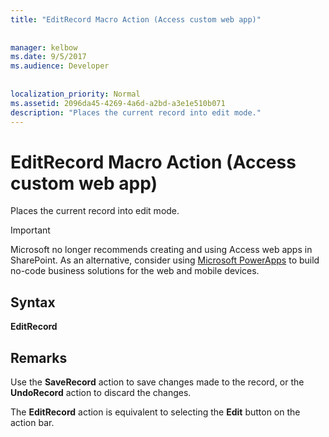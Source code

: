 ```yaml
---
title: "EditRecord Macro Action (Access custom web app)"
  
  
manager: kelbow
ms.date: 9/5/2017
ms.audience: Developer
 
  
localization_priority: Normal
ms.assetid: 2096da45-4269-4a6d-a2bd-a3e1e510b071
description: "Places the current record into edit mode."
---
```


# EditRecord Macro Action (Access custom web app)

Places the current record into edit mode.
  
> [!IMPORTANT]
> Microsoft no longer recommends creating and using Access web apps in SharePoint. As an alternative, consider using [Microsoft PowerApps](https://powerapps.microsoft.com/en-us/) to build no-code business solutions for the web and mobile devices. 
  
## Syntax

 **EditRecord**
  
## Remarks

Use the **SaveRecord** action to save changes made to the record, or the **UndoRecord** action to discard the changes. 
  
The **EditRecord** action is equivalent to selecting the **Edit** button on the action bar. 
  

